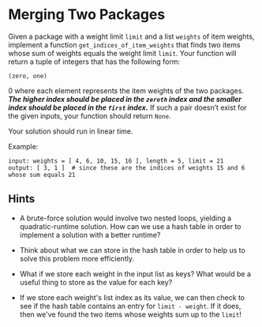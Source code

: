 # Merging Two Packages

Given a package with a weight limit `limit` and a list `weights` of item
weights, implement a function `get_indices_of_item_weights` that finds
two items whose sum of weights equals the weight limit `limit`. Your
function will return a tuple of integers that has the following form:

```.
(zero, one)
```
0
where each element represents the item weights of the two packages.
_**The higher index should be placed in the `zeroth` index and
the smaller index should be placed in the `first` index.**_ If such a
pair doesn’t exist for the given inputs, your function should return
`None`.

Your solution should run in linear time.

Example:
```
input: weights = [ 4, 6, 10, 15, 16 ], length = 5, limit = 21
output: [ 3, 1 ]  # since these are the indices of weights 15 and 6 whose sum equals 21
```

## Hints
 
* A brute-force solution would involve two nested loops, yielding a
  quadratic-runtime solution. How can we use a hash table in order to
  implement a solution with a better runtime?

* Think about what we can store in the hash table in order to help us to
  solve this problem more efficiently. 

* What if we store each weight in the input list as keys? What would be
  a useful thing to store as the value for each key? 

* If we store each weight's list index as its value, we can then check
  to see if the hash table contains an entry for `limit - weight`. If it
  does, then we've found the two items whose weights sum up to the
  `limit`!
